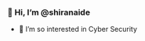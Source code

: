 ### 👋 Hi, I’m @shiranaide
- 🧠 I’m so interested in Cyber Security

<!---
shiranaide/shiranaide is a ✨ special ✨ repository because its `README.md` (this file) appears on your GitHub profile.
You can click the Preview link to take a look at your changes.
--->
